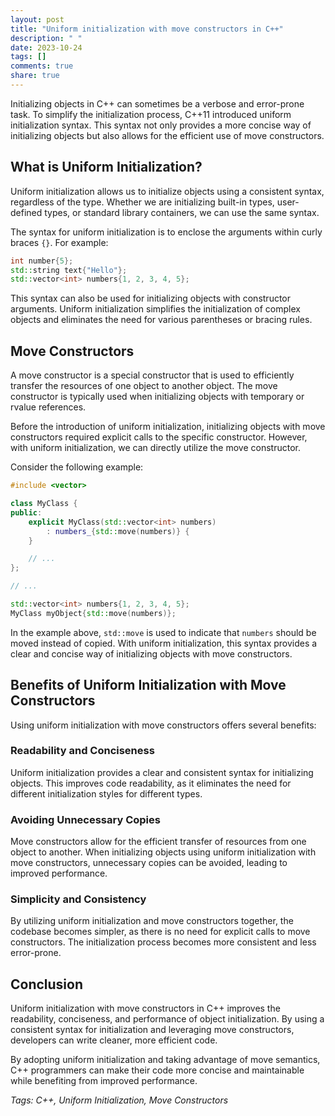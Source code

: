 ```yaml
---
layout: post
title: "Uniform initialization with move constructors in C++"
description: " "
date: 2023-10-24
tags: []
comments: true
share: true
---
```


Initializing objects in C++ can sometimes be a verbose and error-prone task. To simplify the initialization process, C++11 introduced uniform initialization syntax. This syntax not only provides a more concise way of initializing objects but also allows for the efficient use of move constructors.

## What is Uniform Initialization?

Uniform initialization allows us to initialize objects using a consistent syntax, regardless of the type. Whether we are initializing built-in types, user-defined types, or standard library containers, we can use the same syntax.

The syntax for uniform initialization is to enclose the arguments within curly braces `{}`. For example:

```cpp
int number{5};
std::string text{"Hello"};
std::vector<int> numbers{1, 2, 3, 4, 5};
```

This syntax can also be used for initializing objects with constructor arguments. Uniform initialization simplifies the initialization of complex objects and eliminates the need for various parentheses or bracing rules.

## Move Constructors

A move constructor is a special constructor that is used to efficiently transfer the resources of one object to another object. The move constructor is typically used when initializing objects with temporary or rvalue references.

Before the introduction of uniform initialization, initializing objects with move constructors required explicit calls to the specific constructor. However, with uniform initialization, we can directly utilize the move constructor.

Consider the following example:

```cpp
#include <vector>

class MyClass {
public:
    explicit MyClass(std::vector<int> numbers)
        : numbers_{std::move(numbers)} {
    }

    // ...
};

// ...

std::vector<int> numbers{1, 2, 3, 4, 5};
MyClass myObject{std::move(numbers)};
```

In the example above, `std::move` is used to indicate that `numbers` should be moved instead of copied. With uniform initialization, this syntax provides a clear and concise way of initializing objects with move constructors.

## Benefits of Uniform Initialization with Move Constructors

Using uniform initialization with move constructors offers several benefits:

### Readability and Conciseness

Uniform initialization provides a clear and consistent syntax for initializing objects. This improves code readability, as it eliminates the need for different initialization styles for different types.

### Avoiding Unnecessary Copies

Move constructors allow for the efficient transfer of resources from one object to another. When initializing objects using uniform initialization with move constructors, unnecessary copies can be avoided, leading to improved performance.

### Simplicity and Consistency

By utilizing uniform initialization and move constructors together, the codebase becomes simpler, as there is no need for explicit calls to move constructors. The initialization process becomes more consistent and less error-prone.

## Conclusion

Uniform initialization with move constructors in C++ improves the readability, conciseness, and performance of object initialization. By using a consistent syntax for initialization and leveraging move constructors, developers can write cleaner, more efficient code.

By adopting uniform initialization and taking advantage of move semantics, C++ programmers can make their code more concise and maintainable while benefiting from improved performance.

*Tags: C++, Uniform Initialization, Move Constructors*